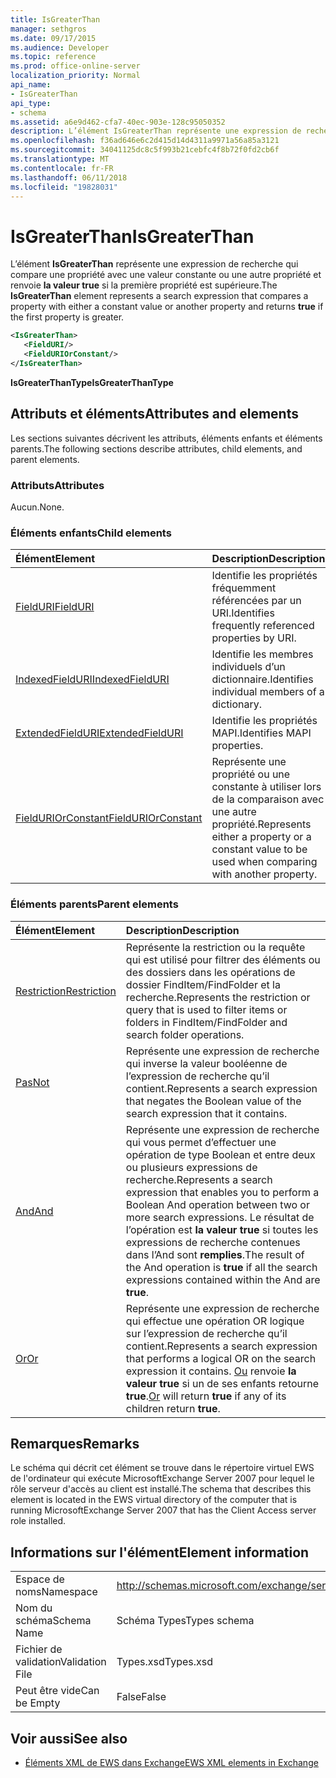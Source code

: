 ```yaml
---
title: IsGreaterThan
manager: sethgros
ms.date: 09/17/2015
ms.audience: Developer
ms.topic: reference
ms.prod: office-online-server
localization_priority: Normal
api_name:
- IsGreaterThan
api_type:
- schema
ms.assetid: a6e9d462-cfa7-40ec-903e-128c95050352
description: L’élément IsGreaterThan représente une expression de recherche qui compare une propriété avec une valeur constante ou une autre propriété et renvoie la valeur true si la première propriété est supérieure.
ms.openlocfilehash: f36ad646e6c2d415d14d4311a9971a56a85a3121
ms.sourcegitcommit: 34041125dc8c5f993b21cebfc4f8b72f0fd2cb6f
ms.translationtype: MT
ms.contentlocale: fr-FR
ms.lasthandoff: 06/11/2018
ms.locfileid: "19828031"
---
```

# <a name="isgreaterthan"></a><span data-ttu-id="e9dcb-103">IsGreaterThan</span><span class="sxs-lookup"><span data-stu-id="e9dcb-103">IsGreaterThan</span></span>

<span data-ttu-id="e9dcb-104">L’élément **IsGreaterThan** représente une expression de recherche qui compare une propriété avec une valeur constante ou une autre propriété et renvoie **la valeur true** si la première propriété est supérieure.</span><span class="sxs-lookup"><span data-stu-id="e9dcb-104">The **IsGreaterThan** element represents a search expression that compares a property with either a constant value or another property and returns **true** if the first property is greater.</span></span> 
  
```xml
<IsGreaterThan>
   <FieldURI/>
   <FieldURIOrConstant/>
</IsGreaterThan>
```

 <span data-ttu-id="e9dcb-105">**IsGreaterThanType**</span><span class="sxs-lookup"><span data-stu-id="e9dcb-105">**IsGreaterThanType**</span></span>
## <a name="attributes-and-elements"></a><span data-ttu-id="e9dcb-106">Attributs et éléments</span><span class="sxs-lookup"><span data-stu-id="e9dcb-106">Attributes and elements</span></span>

<span data-ttu-id="e9dcb-107">Les sections suivantes décrivent les attributs, éléments enfants et éléments parents.</span><span class="sxs-lookup"><span data-stu-id="e9dcb-107">The following sections describe attributes, child elements, and parent elements.</span></span>
  
### <a name="attributes"></a><span data-ttu-id="e9dcb-108">Attributs</span><span class="sxs-lookup"><span data-stu-id="e9dcb-108">Attributes</span></span>

<span data-ttu-id="e9dcb-109">Aucun.</span><span class="sxs-lookup"><span data-stu-id="e9dcb-109">None.</span></span>
  
### <a name="child-elements"></a><span data-ttu-id="e9dcb-110">Éléments enfants</span><span class="sxs-lookup"><span data-stu-id="e9dcb-110">Child elements</span></span>

|<span data-ttu-id="e9dcb-111">**Élément**</span><span class="sxs-lookup"><span data-stu-id="e9dcb-111">**Element**</span></span>|<span data-ttu-id="e9dcb-112">**Description**</span><span class="sxs-lookup"><span data-stu-id="e9dcb-112">**Description**</span></span>|
|:-----|:-----|
|[<span data-ttu-id="e9dcb-113">FieldURI</span><span class="sxs-lookup"><span data-stu-id="e9dcb-113">FieldURI</span></span>](fielduri.md) <br/> |<span data-ttu-id="e9dcb-114">Identifie les propriétés fréquemment référencées par un URI.</span><span class="sxs-lookup"><span data-stu-id="e9dcb-114">Identifies frequently referenced properties by URI.</span></span>  <br/> |
|[<span data-ttu-id="e9dcb-115">IndexedFieldURI</span><span class="sxs-lookup"><span data-stu-id="e9dcb-115">IndexedFieldURI</span></span>](indexedfielduri.md) <br/> |<span data-ttu-id="e9dcb-116">Identifie les membres individuels d’un dictionnaire.</span><span class="sxs-lookup"><span data-stu-id="e9dcb-116">Identifies individual members of a dictionary.</span></span>  <br/> |
|[<span data-ttu-id="e9dcb-117">ExtendedFieldURI</span><span class="sxs-lookup"><span data-stu-id="e9dcb-117">ExtendedFieldURI</span></span>](extendedfielduri.md) <br/> |<span data-ttu-id="e9dcb-118">Identifie les propriétés MAPI.</span><span class="sxs-lookup"><span data-stu-id="e9dcb-118">Identifies MAPI properties.</span></span>  <br/> |
|[<span data-ttu-id="e9dcb-119">FieldURIOrConstant</span><span class="sxs-lookup"><span data-stu-id="e9dcb-119">FieldURIOrConstant</span></span>](fielduriorconstant.md) <br/> |<span data-ttu-id="e9dcb-120">Représente une propriété ou une constante à utiliser lors de la comparaison avec une autre propriété.</span><span class="sxs-lookup"><span data-stu-id="e9dcb-120">Represents either a property or a constant value to be used when comparing with another property.</span></span>  <br/> |
   
### <a name="parent-elements"></a><span data-ttu-id="e9dcb-121">Éléments parents</span><span class="sxs-lookup"><span data-stu-id="e9dcb-121">Parent elements</span></span>

|<span data-ttu-id="e9dcb-122">**Élément**</span><span class="sxs-lookup"><span data-stu-id="e9dcb-122">**Element**</span></span>|<span data-ttu-id="e9dcb-123">**Description**</span><span class="sxs-lookup"><span data-stu-id="e9dcb-123">**Description**</span></span>|
|:-----|:-----|
|[<span data-ttu-id="e9dcb-124">Restriction</span><span class="sxs-lookup"><span data-stu-id="e9dcb-124">Restriction</span></span>](restriction.md) <br/> |<span data-ttu-id="e9dcb-125">Représente la restriction ou la requête qui est utilisé pour filtrer des éléments ou des dossiers dans les opérations de dossier FindItem/FindFolder et la recherche.</span><span class="sxs-lookup"><span data-stu-id="e9dcb-125">Represents the restriction or query that is used to filter items or folders in FindItem/FindFolder and search folder operations.</span></span>  <br/> |
|[<span data-ttu-id="e9dcb-126">Pas</span><span class="sxs-lookup"><span data-stu-id="e9dcb-126">Not</span></span>](not.md) <br/> |<span data-ttu-id="e9dcb-127">Représente une expression de recherche qui inverse la valeur booléenne de l’expression de recherche qu’il contient.</span><span class="sxs-lookup"><span data-stu-id="e9dcb-127">Represents a search expression that negates the Boolean value of the search expression that it contains.</span></span>  <br/> |
|[<span data-ttu-id="e9dcb-128">And</span><span class="sxs-lookup"><span data-stu-id="e9dcb-128">And</span></span>](and.md) <br/> |<span data-ttu-id="e9dcb-129">Représente une expression de recherche qui vous permet d’effectuer une opération de type Boolean et entre deux ou plusieurs expressions de recherche.</span><span class="sxs-lookup"><span data-stu-id="e9dcb-129">Represents a search expression that enables you to perform a Boolean And operation between two or more search expressions.</span></span> <span data-ttu-id="e9dcb-130">Le résultat de l’opération est **la valeur true** si toutes les expressions de recherche contenues dans l’And sont **remplies**.</span><span class="sxs-lookup"><span data-stu-id="e9dcb-130">The result of the And operation is **true** if all the search expressions contained within the And are **true**.</span></span>  <br/> |
|[<span data-ttu-id="e9dcb-131">Or</span><span class="sxs-lookup"><span data-stu-id="e9dcb-131">Or</span></span>](or.md) <br/> |<span data-ttu-id="e9dcb-132">Représente une expression de recherche qui effectue une opération OR logique sur l’expression de recherche qu’il contient.</span><span class="sxs-lookup"><span data-stu-id="e9dcb-132">Represents a search expression that performs a logical OR on the search expression it contains.</span></span> <span data-ttu-id="e9dcb-133">[Ou](or.md) renvoie **la valeur true** si un de ses enfants retourne **true**.</span><span class="sxs-lookup"><span data-stu-id="e9dcb-133">[Or](or.md) will return **true** if any of its children return **true**.</span></span>  <br/> |
   
## <a name="remarks"></a><span data-ttu-id="e9dcb-134">Remarques</span><span class="sxs-lookup"><span data-stu-id="e9dcb-134">Remarks</span></span>

<span data-ttu-id="e9dcb-135">Le schéma qui décrit cet élément se trouve dans le répertoire virtuel EWS de l'ordinateur qui exécute MicrosoftExchange Server 2007 pour lequel le rôle serveur d'accès au client est installé.</span><span class="sxs-lookup"><span data-stu-id="e9dcb-135">The schema that describes this element is located in the EWS virtual directory of the computer that is running MicrosoftExchange Server 2007 that has the Client Access server role installed.</span></span>
  
## <a name="element-information"></a><span data-ttu-id="e9dcb-136">Informations sur l'élément</span><span class="sxs-lookup"><span data-stu-id="e9dcb-136">Element information</span></span>

|||
|:-----|:-----|
|<span data-ttu-id="e9dcb-137">Espace de noms</span><span class="sxs-lookup"><span data-stu-id="e9dcb-137">Namespace</span></span>  <br/> |http://schemas.microsoft.com/exchange/services/2006/types  <br/> |
|<span data-ttu-id="e9dcb-138">Nom du schéma</span><span class="sxs-lookup"><span data-stu-id="e9dcb-138">Schema Name</span></span>  <br/> |<span data-ttu-id="e9dcb-139">Schéma Types</span><span class="sxs-lookup"><span data-stu-id="e9dcb-139">Types schema</span></span>  <br/> |
|<span data-ttu-id="e9dcb-140">Fichier de validation</span><span class="sxs-lookup"><span data-stu-id="e9dcb-140">Validation File</span></span>  <br/> |<span data-ttu-id="e9dcb-141">Types.xsd</span><span class="sxs-lookup"><span data-stu-id="e9dcb-141">Types.xsd</span></span>  <br/> |
|<span data-ttu-id="e9dcb-142">Peut être vide</span><span class="sxs-lookup"><span data-stu-id="e9dcb-142">Can be Empty</span></span>  <br/> |<span data-ttu-id="e9dcb-143">False</span><span class="sxs-lookup"><span data-stu-id="e9dcb-143">False</span></span>  <br/> |
   
## <a name="see-also"></a><span data-ttu-id="e9dcb-144">Voir aussi</span><span class="sxs-lookup"><span data-stu-id="e9dcb-144">See also</span></span>



- [<span data-ttu-id="e9dcb-145">Éléments XML de EWS dans Exchange</span><span class="sxs-lookup"><span data-stu-id="e9dcb-145">EWS XML elements in Exchange</span></span>](ews-xml-elements-in-exchange.md)

